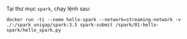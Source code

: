 Tại thư mục `spark`, chạy lệnh sau:

```shell
docker run -ti --name hello-spark --network=streaming-network -v ./:/spark unigap/spark:3.5 spark-submit /spark/01-hello-spark/hello_spark.py
```